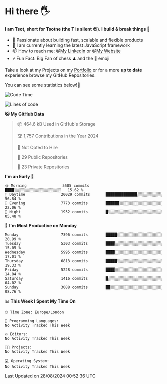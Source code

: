 # Hi there :raised_hand_with_fingers_splayed:
#### I am Tsot, short for Tsotne (the T is silent :wink:). I build & break things :space_invader:
- :telescope: Passionate about building fast, scalable and flexible products
- :seedling: I am currently learning the latest JavaScript framework 
- :mailbox: How to reach me: [@My LinkedIn](https://www.linkedin.com/in/tsotne-gvadzabia/) or [@My Website](https://tsotne.co.uk/contact)
- :zap: Fun Fact: Big Fan of chess ♟ and the 👾 emoji

Take a look at my Projects on my [Portfolio](https://tsotne.co.uk/) or for a more **up to date** experience browse my GitHub Repositories.

You can see some statistics below!:space_invader:
<!--START_SECTION:waka-->
![Code Time](http://img.shields.io/badge/Code%20Time-761%20hrs%202%20mins-blue)

![Lines of code](https://img.shields.io/badge/From%20Hello%20World%20I%27ve%20Written-12.7%20million%20lines%20of%20code-blue)

**🐱 My GitHub Data** 

> 📦 464.6 kB Used in GitHub's Storage 
 > 
> 🏆 1,757 Contributions in the Year 2024
 > 
> 🚫 Not Opted to Hire
 > 
> 📜 29 Public Repositories 
 > 
> 🔑 23 Private Repositories 
 > 
**I'm an Early 🐤** 

```text
🌞 Morning                5505 commits        ████░░░░░░░░░░░░░░░░░░░░░   15.62 % 
🌆 Daytime                20029 commits       ██████████████░░░░░░░░░░░   56.84 % 
🌃 Evening                7773 commits        ██████░░░░░░░░░░░░░░░░░░░   22.06 % 
🌙 Night                  1932 commits        █░░░░░░░░░░░░░░░░░░░░░░░░   05.48 % 
```
📅 **I'm Most Productive on Monday** 

```text
Monday                   7396 commits        █████░░░░░░░░░░░░░░░░░░░░   20.99 % 
Tuesday                  5303 commits        ████░░░░░░░░░░░░░░░░░░░░░   15.05 % 
Wednesday                5995 commits        ████░░░░░░░░░░░░░░░░░░░░░   17.01 % 
Thursday                 6813 commits        █████░░░░░░░░░░░░░░░░░░░░   19.33 % 
Friday                   5228 commits        ████░░░░░░░░░░░░░░░░░░░░░   14.84 % 
Saturday                 1416 commits        █░░░░░░░░░░░░░░░░░░░░░░░░   04.02 % 
Sunday                   3088 commits        ██░░░░░░░░░░░░░░░░░░░░░░░   08.76 % 
```


📊 **This Week I Spent My Time On** 

```text
🕑︎ Time Zone: Europe/London

💬 Programming Languages: 
No Activity Tracked This Week

🔥 Editors: 
No Activity Tracked This Week

🐱‍💻 Projects: 
No Activity Tracked This Week

💻 Operating System: 
No Activity Tracked This Week
```


 Last Updated on 28/08/2024 00:52:36 UTC
<!--END_SECTION:waka-->
